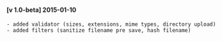 #### [v 1.0-beta] 2015-01-10
    - added validator (sizes, extensions, mime types, directory upload)
    - added filters (sanitize filename pre save, hash filename)
